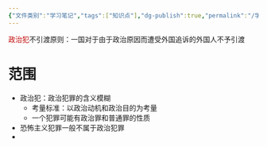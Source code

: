 ```yaml
---
{"文件类别":"学习笔记","tags":["知识点"],"dg-publish":true,"permalink":"/学习笔记studyup/知识点cheese/政治犯不引渡原则/","dgPassFrontmatter":true,"created":"2024-10-22T11:46:38.084+08:00","updated":"2024-10-22T11:48:53.028+08:00"}
---
```


<font color="#c00000">政治犯</font>不引渡原则：一国对于由于政治原因而遭受外国追诉的外国人不予引渡
# 范围
- 政治犯：政治犯罪的含义模糊
	- 考量标准：以政治动机和政治目的为考量
	- 一个犯罪可能有政治罪和普通罪的性质
- 恐怖主义犯罪一般不属于政治犯罪
- 